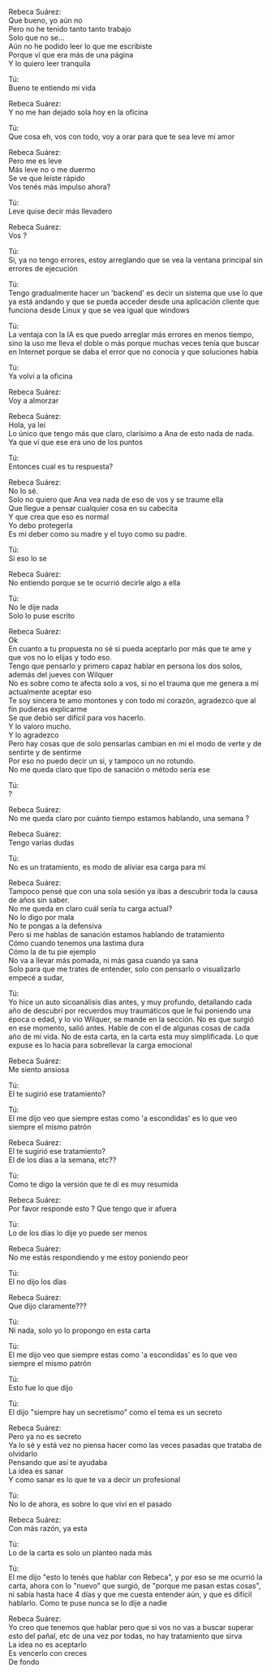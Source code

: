 Rebeca Suárez:\
Que bueno, yo aún no\
Pero no he tenido tanto tanto trabajo\
Solo que no se...\
Aún no he podido leer lo que me escribiste\
Porque ví que era más de una página\
Y lo quiero leer tranquila

Tú:\
Bueno te entiendo mi vida

Rebeca Suárez:\
Y no me han dejado sola hoy en la oficina

Tú:\
Que cosa eh, vos con todo, voy a orar para que te sea leve mi amor

Rebeca Suárez:\
Pero me es leve\
Más leve no o me duermo\
Se ve que leíste rápido\
Vos tenés más impulso ahora?

Tú:\
Leve quise decir más llevadero

Rebeca Suárez:\
Vos ?

Tú:\
Si, ya no tengo errores, estoy arreglando que se vea la ventana principal sin errores de ejecución

Tú:\
Tengo gradualmente hacer un 'backend' es decir un sistema que use lo que ya está andando y que se pueda acceder desde una aplicación cliente que funciona desde Linux y que se vea igual que windows

Tú:\
La ventaja con la IA es que puedo arreglar más errores en menos tiempo, sino la uso me lleva el doble o más porque muchas veces tenía que buscar en Internet porque se daba el error que no conocía y que soluciones había

Tú:\
Ya volví a la oficina

Rebeca Suárez:\
Voy a almorzar

Rebeca Suárez:\
Hola, ya leí\
Lo único que tengo más que claro, clarísimo a Ana de esto nada de nada.\
Ya que ví que ese era uno de los puntos

Tú:\
Entonces cual es tu respuesta?

Rebeca Suárez:\
No lo sé.\
Solo no quiero que Ana vea nada de eso de vos y se traume ella\
Que llegue a pensar cualquier cosa en su cabecita\
Y que crea que eso es normal\
Yo debo protegerla\
Es mi deber como su madre y el tuyo como su padre.

Tú:\
Si eso lo se

Rebeca Suárez:\
No entiendo porque se te ocurrió decirle algo a ella

Tú:\
No le dije nada\
Solo lo puse escrito

Rebeca Suárez:\
Ok\
En cuanto a tu propuesta no sé si pueda aceptarlo por más que te ame y que vos no lo elijas y todo eso.\
Tengo que pensarlo y primero capaz hablar en persona los dos solos, además del jueves con Wilquer\
No es sobre como te afecta solo a vos, si no el trauma que me genera a mi actualmente aceptar eso\
Te soy sincera te amo montones y con todo mi corazón, agradezco que al fin pudieras explicarme\
Se que debió ser difícil para vos hacerlo.\
Y lo valoro mucho.\
Y lo agradezco\
Pero hay cosas que de solo pensarlas cambian en mi el modo de verte y de sentirte y de sentirme\
Por eso no puedo decir un si, y tampoco un no rotundo.\
No me queda claro que tipo de sanación o método sería ese

Tú:\
?

Rebeca Suárez:\
No me queda claro por cuánto tiempo estamos hablando, una semana ?

Rebeca Suárez:\
Tengo varias dudas

Tú:\
No es un tratamiento, es modo de aliviar esa carga para mi

Rebeca Suárez:\
Tampoco pensé que con una sola sesión ya ibas a descubrir toda la causa de años sin saber.\
No me queda en claro cuál sería tu carga actual?\
No lo digo por mala\
No te pongas a la defensiva\
Pero si me hablas de sanación estamos hablando de tratamiento\
Cómo cuando tenemos una lastima dura\
Cómo la de tu pie ejemplo\
No va a llevar más pomada, ni más gasa cuando ya sana\
Solo para que me trates de entender, solo con pensarlo o visualizarlo empecé a sudar,

Tú:\
Yo hice un auto sicоanálisis días antes, y muy profundo, detallando cada año de descubrí por recuerdos muy traumáticos que le fui poniendo una época o edad, y lo vio Wilquer, se mande en la sección. No es que surgió en ese momento, salió antes. Hable de con el de algunas cosas de cada año de mi vida. No de esta carta, en la carta esta muy simplificada. Lo que expuse es lo hacia para sobrellevar la carga emocional

Rebeca Suárez:\
Me siento ansiosa

Tú:\
El te sugirió ese tratamiento?

Tú:\
El me dijo veo que siempre estas como 'a escondidas' es lo que veo siempre el mismo patrón

Rebeca Suárez:\
El te sugirió ese tratamiento?\
El de los días a la semana, etc??

Tú:\
Como te digo la versión que te di es muy resumida

Rebeca Suárez:\
Por favor responde esto ? Que tengo que ir afuera

Tú:\
Lo de los días lo dije yo puede ser menos

Rebeca Suárez:\
No me estás respondiendo y me estoy poniendo peor

Tú:\
El no dijo los días

Rebeca Suárez:\
Que dijo claramente???

Tú:\
Ni nada, solo yo lo propongo en esta carta

Tú:\
El me dijo veo que siempre estas como 'a escondidas' es lo que veo siempre el mismo patrón

Tú:\
Esto fue lo que dijo

Tú:\
El dijo "siempre hay un secretismo" como el tema es un secreto

Rebeca Suárez:\
Pero ya no es secreto\
Ya lo sé y está vez no piensa hacer como las veces pasadas que trataba de olvidarlo\
Pensando que así te ayudaba\
La idea es sanar\
Y como sanar es lo que te va a decir un profesional

Tú:\
No lo de ahora, es sobre lo que viví en el pasado

Rebeca Suárez:\
Con más razón, ya esta

Tú:\
Lo de la carta es solo un planteo nada más

Tú:\
El me dijo "esto lo tenés que hablar con Rebeca", y por eso se me ocurrió la carta, ahora con lo "nuevo" que surgió, de "porque me pasan estas cosas", ni sabía hasta hace 4 días y que me cuesta entender aún, y que es difícil hablarlo. Como te puse nunca se lo dije a nadie

Rebeca Suárez:\
Yo creo que tenemos que hablar pero que si vos no vas a buscar superar esto del pañal, etc de una vez por todas, no hay tratamiento que sirva\
La idea no es aceptarlo\
Es vencerlo con creces\
De fondo